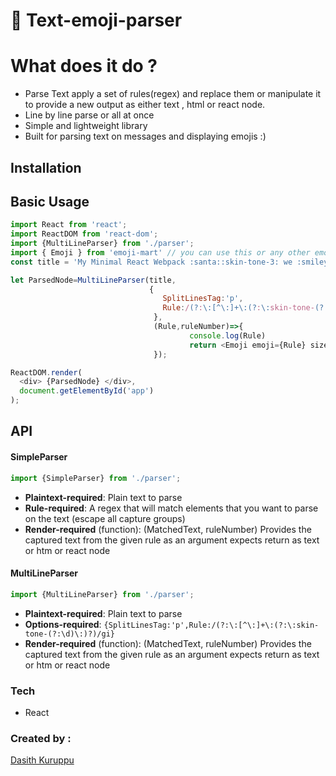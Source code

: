 # 🙊 Text-emoji-parser

# What does it do ? 

  - Parse Text apply a set of rules(regex) and replace them or manipulate it to provide a new output as either text , html     or react node.
  - Line by line parse or all at once
  - Simple and lightweight library 
  - Built for parsing text on messages and displaying emojis :)

## Installation

## Basic Usage

```javascript
import React from 'react';
import ReactDOM from 'react-dom';
import {MultiLineParser} from './parser';
import { Emoji } from 'emoji-mart' // you can use this or any other emoji library i recommend this though 
const title = 'My Minimal React Webpack :santa::skin-tone-3: we :smiley: Babel Setup \n wowwwwww \n cool';

let ParsedNode=MultiLineParser(title,
                               {
                                  SplitLinesTag:'p',
                                  Rule:/(?:\:[^\:]+\:(?:\:skin-tone-(?:\d)\:)?)/gi
                                },
                                (Rule,ruleNumber)=>{
                                        console.log(Rule)
                                        return <Emoji emoji={Rule} size={48}/>
                                });

ReactDOM.render(
  <div> {ParsedNode} </div>,
  document.getElementById('app')
);

```
## API 
#### SimpleParser
```javascript
import {SimpleParser} from './parser';
```
* **Plaintext-required**: Plain text to parse
* **Rule-required**: A regex that will match elements that you want to parse on the text (escape all capture groups)
* **Render-required** (function): (MatchedText, ruleNumber) Provides the captured text from the given rule as an argument expects return as text or htm or react node 

#### MultiLineParser
```javascript
import {MultiLineParser} from './parser';
```
* **Plaintext-required**: Plain text to parse
* **Options-required**: ```{SplitLinesTag:'p',Rule:/(?:\:[^\:]+\:(?:\:skin-tone-(?:\d)\:)?)/gi}```
* **Render-required** (function): (MatchedText, ruleNumber) Provides the captured text from the given rule as an argument expects return as text or htm or react node 


### Tech
* React


### Created by :
[Dasith Kuruppu](https://github.com/DasithKuruppu)